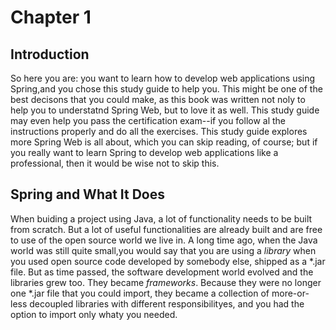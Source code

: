 # Chapter 1
## Introduction

So here you are: you want to learn how to develop web applications using Spring,and you chose this study guide to help you. This might be one of the best decisons that you could make, as this book was written not noly to help you to understatnd Spring Web, but to love it as well. This study guide may even help you pass the certification exam--if you follow al the instructions properly and do all the exercises. This study guide explores more Spring Web is all about, which you can skip reading, of course; but if you really want to learn Spring to develop web applications like a professional, then it would be wise not to skip this.

## Spring and What It Does
When buiding a project using Java, a lot of functionality needs to be built from scratch. But a lot of useful functionalities are already built and are free to use of the open source world we live in. A long time ago, when the Java world was still quite small,you would say that you are using a *library* when you used open source code developed by somebody else, shipped as a *.jar file. But as time passed, the software development world evolved and the libraries grew too. They became _frameworks_. Because they were no longer one *.jar file that you could import, they became a collection of more-or-less decoupled libraries with different responsibilityes, and you had the option to import only whaty you needed.
